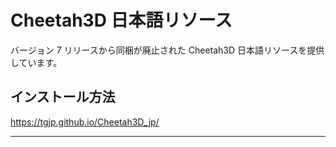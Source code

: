 # Cheetah3D 日本語リソース

バージョン 7 リリースから同梱が廃止された Cheetah3D 日本語リソースを提供しています。

## インストール方法

<https://tgjp.github.io/Cheetah3D_jp/>

----




